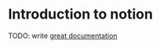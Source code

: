 # Introduction to notion

TODO: write [great documentation](http://jacobian.org/writing/great-documentation/what-to-write/)
